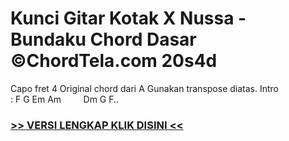 
 # Kunci Gitar Kotak X Nussa - Bundaku Chord Dasar ©ChordTela.com 20s4d


Capo fret 4 Original chord dari A Gunakan transpose diatas. Intro : F G Em Am         Dm G F..

###  <a href="https://shortlighzx.web.app?sq=Kunci Gitar Kotak X Nussa - Bundaku Chord Dasar ©ChordTela.com"> >> VERSI LENGKAP KLIK DISINI << </a>
